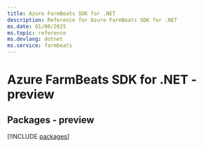 ```yaml
---
title: Azure FarmBeats SDK for .NET
description: Reference for Azure FarmBeats SDK for .NET
ms.date: 01/08/2025
ms.topic: reference
ms.devlang: dotnet
ms.service: farmbeats
---
```

# Azure FarmBeats SDK for .NET - preview
## Packages - preview
[!INCLUDE [packages](farmbeats-index.md)]